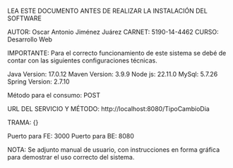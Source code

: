 LEA ESTE DOCUMENTO ANTES DE REALIZAR LA INSTALACIÓN DEL SOFTWARE

AUTOR: Oscar Antonio Jiménez Juárez
CARNET: 5190-14-4462
CURSO: Desarrollo Web

IMPORTANTE: Para el correcto funcionamiento de este sistema se debé de contar con las siguientes configuraciones técnicas.


Java Version: 17.0.12
Maven Version: 3.9.9
Node js: 22.11.0
MySql: 5.7.26
Spring Version: 2.7.10

Método para el consumo: POST

URL DEL SERVICIO Y MÉTODO:
http://localhost:8080/TipoCambioDia

TRAMA: {}

Puerto para FE: 3000
Puerto para BE: 8080

NOTA: Se adjunto manual de usuario, con instrucciones en forma gráfica para demostrar el uso correcto del sistema. 